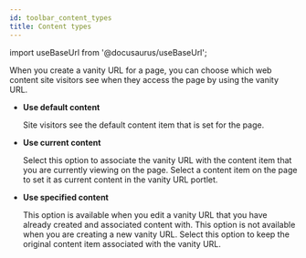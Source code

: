 ```yaml
---
id: toolbar_content_types
title: Content types
---
```

import useBaseUrl from '@docusaurus/useBaseUrl';



When you create a vanity URL for a page, you can choose which web content site visitors see when they access the page by using the vanity URL.

-   ****Use default content****

    Site visitors see the default content item that is set for the page.

-   ****Use current content****

    Select this option to associate the vanity URL with the content item that you are currently viewing on the page. Select a content item on the page to set it as current content in the vanity URL portlet.

-   ****Use specified content****

    This option is available when you edit a vanity URL that you have already created and associated content with. This option is not available when you are creating a new vanity URL. Select this option to keep the original content item associated with the vanity URL.


